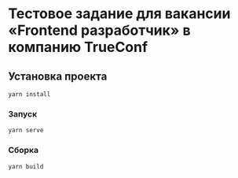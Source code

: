 # Тестовое задание для вакансии «Frontend разработчик» в компанию TrueConf

## Установка проекта
```
yarn install
```

### Запуск
```
yarn serve
```

### Сборка
```
yarn build
```
